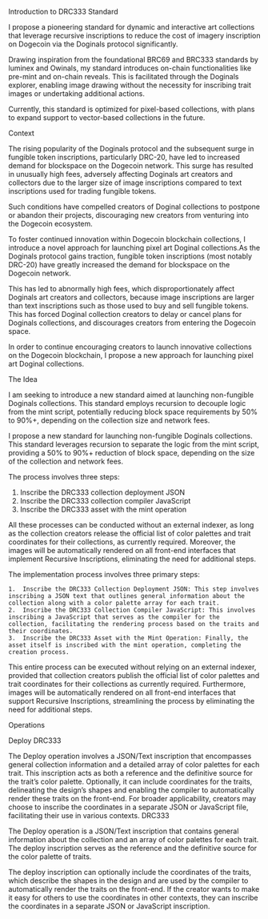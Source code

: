Introduction to DRC333 Standard

I propose a pioneering standard for dynamic and interactive art collections that leverage recursive inscriptions to reduce the cost of imagery inscription on Dogecoin via the Doginals protocol significantly.

Drawing inspiration from the foundational BRC69 and BRC333 standards by luminex and Owinals, my standard introduces on-chain functionalities like pre-mint and on-chain reveals. This is facilitated through the Doginals explorer, enabling image drawing without the necessity for inscribing trait images or undertaking additional actions.

Currently, this standard is optimized for pixel-based collections, with plans to expand support to vector-based collections in the future.

Context

The rising popularity of the Doginals protocol and the subsequent surge in fungible token inscriptions, particularly DRC-20, have led to increased demand for blockspace on the Dogecoin network. This surge has resulted in unusually high fees, adversely affecting Doginals art creators and collectors due to the larger size of image inscriptions compared to text inscriptions used for trading fungible tokens. 

Such conditions have compelled creators of Doginal collections to postpone or abandon their projects, discouraging new creators from venturing into the Dogecoin ecosystem. 

To foster continued innovation within Dogecoin blockchain collections, I introduce a novel approach for launching pixel art Doginal collections.As the Doginals protocol gains traction, fungible token inscriptions (most notably DRC-20) have greatly increased the demand for blockspace on the Dogecoin network. 

This has led to abnormally high fees, which disproportionately affect Doginals art creators and collectors, 
because image inscriptions are larger than text inscriptions such as those used to buy and sell fungible tokens. 
This has forced Doginal collection creators to delay or cancel plans for Doginals collections, 
and discourages creators from entering the Dogecoin space. 

In order to continue encouraging creators to launch innovative collections on the Dogecoin blockchain, 
I propose a new approach for launching pixel art Doginal collections.

The Idea

I am seeking to introduce a new standard aimed at launching non-fungible Doginals collections. This standard employs recursion to decouple logic from the mint script, potentially reducing block space requirements by 50% to 90%+, depending on the collection size and network fees.

I propose a new standard for launching non-fungible Doginals collections. 
This standard leverages recursion to separate the logic from the mint script, 
providing a 50% to 90%+ reduction of block space, depending on the size of the collection and network fees. 

The process involves three steps:

1. Inscribe the DRC333 collection deployment JSON
2. Inscribe the DRC333 collection compiler JavaScript
3. Inscribe the DRC333 asset with the mint operation

All these processes can be conducted without an external indexer,
as long as the collection creators release the official list of color palettes and trait coordinates for their collections,
as currently required. Moreover, the images will be automatically rendered on all front-end interfaces that implement Recursive Inscriptions,
eliminating the need for additional steps.

The implementation process involves three primary steps:

	1.	Inscribe the DRC333 Collection Deployment JSON: This step involves inscribing a JSON text that outlines general information about the collection along with a color palette array for each trait.
	2.	Inscribe the DRC333 Collection Compiler JavaScript: This involves inscribing a JavaScript that serves as the compiler for the collection, facilitating the rendering process based on the traits and their coordinates.
	3.	Inscribe the DRC333 Asset with the Mint Operation: Finally, the asset itself is inscribed with the mint operation, completing the creation process.

This entire process can be executed without relying on an external indexer, provided that collection creators publish the official list of color palettes and trait coordinates for their collections as currently required. Furthermore, images will be automatically rendered on all front-end interfaces that support Recursive Inscriptions, streamlining the process by eliminating the need for additional steps.

Operations

Deploy DRC333

The Deploy operation involves a JSON/Text inscription that encompasses general collection information and a detailed array of color palettes for each trait. This inscription acts as both a reference and the definitive source for the trait’s color palette. Optionally, it can include coordinates for the traits, delineating the design’s shapes and enabling the compiler to automatically render these traits on the front-end. For broader applicability, creators may choose to inscribe the coordinates in a separate JSON or JavaScript file, facilitating their use in various contexts.
DRC333

The Deploy operation is a JSON/Text inscription that contains general information about the collection and an array of color palettes for each trait. 
The deploy inscription serves as the reference and the definitive source for the color palette of traits.

The deploy inscription can optionally include the coordinates of the traits, 
which describe the shapes in the design and are used by the compiler to automatically render the traits on the front-end. 
If the creator wants to make it easy for others to use the coordinates in other contexts, they can inscribe the coordinates in a separate JSON or JavaScript inscription.
